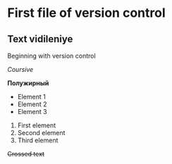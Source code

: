 # First file of version control

## Text vidileniye

Beginning with version control

*Coursive*

**Полужирный**

* Element 1
* Element 2
* Element 3

1. First element
2. Second element
3. Third element

~~Crossed text~~
